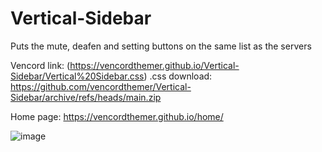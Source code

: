 # Vertical-Sidebar
Puts the mute, deafen and setting buttons on the same list as the servers

Vencord link: (https://vencordthemer.github.io/Vertical-Sidebar/Vertical%20Sidebar.css)
.css download: https://github.com/vencordthemer/Vertical-Sidebar/archive/refs/heads/main.zip

Home page: https://vencordthemer.github.io/home/

![image](https://github.com/user-attachments/assets/99f16e20-6266-4b18-88d8-6310ed74227a)

